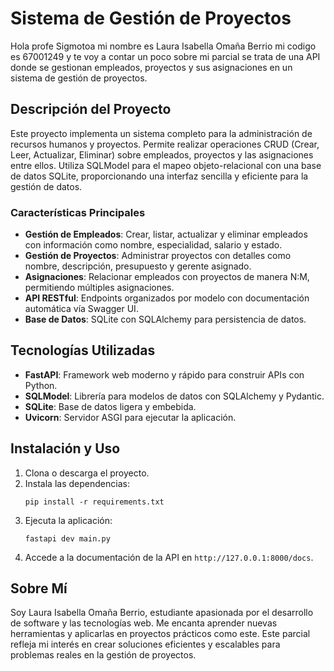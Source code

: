 # Sistema de Gestión de Proyectos

Hola profe Sigmotoa mi nombre es Laura Isabella Omaña Berrio mi codigo es 67001249 y te voy a contar un poco sobre mi parcial se trata de una API donde se gestionan empleados, proyectos y sus asignaciones en un sistema de gestión de proyectos.

## Descripción del Proyecto

Este proyecto implementa un sistema completo para la administración de recursos humanos y proyectos. Permite realizar operaciones CRUD (Crear, Leer, Actualizar, Eliminar) sobre empleados, proyectos y las asignaciones entre ellos. Utiliza SQLModel para el mapeo objeto-relacional con una base de datos SQLite, proporcionando una interfaz sencilla y eficiente para la gestión de datos.

### Características Principales

- **Gestión de Empleados**: Crear, listar, actualizar y eliminar empleados con información como nombre, especialidad, salario y estado.
- **Gestión de Proyectos**: Administrar proyectos con detalles como nombre, descripción, presupuesto y gerente asignado.
- **Asignaciones**: Relacionar empleados con proyectos de manera N:M, permitiendo múltiples asignaciones.
- **API RESTful**: Endpoints organizados por modelo con documentación automática vía Swagger UI.
- **Base de Datos**: SQLite con SQLAlchemy para persistencia de datos.

## Tecnologías Utilizadas

- **FastAPI**: Framework web moderno y rápido para construir APIs con Python.
- **SQLModel**: Librería para modelos de datos con SQLAlchemy y Pydantic.
- **SQLite**: Base de datos ligera y embebida.
- **Uvicorn**: Servidor ASGI para ejecutar la aplicación.

## Instalación y Uso

1. Clona o descarga el proyecto.
2. Instala las dependencias:
   ```
   pip install -r requirements.txt
   ```
3. Ejecuta la aplicación:
   ```
   fastapi dev main.py
   ```
4. Accede a la documentación de la API en `http://127.0.0.1:8000/docs`.

## Sobre Mí

Soy Laura Isabella Omaña Berrio, estudiante apasionada por el desarrollo de software y las tecnologías web. Me encanta aprender nuevas herramientas y aplicarlas en proyectos prácticos como este. Este parcial refleja mi interés en crear soluciones eficientes y escalables para problemas reales en la gestión de proyectos.
